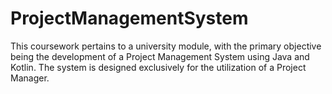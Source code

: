 # ProjectManagementSystem
This coursework pertains to a university module, with the primary objective being the development of a Project Management System using Java and Kotlin. The system is designed exclusively for the utilization of a Project Manager.
